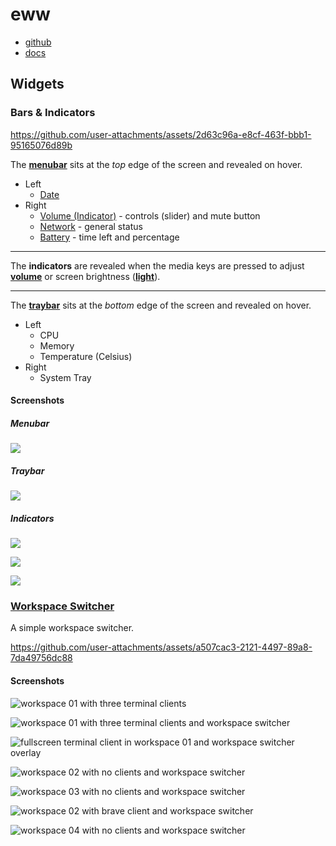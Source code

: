 # eww

- [github](https://github.com/elkowar/eww)
- [docs](https://elkowar.github.io/eww/eww.html)

## Widgets

### Bars & Indicators

https://github.com/user-attachments/assets/2d63c96a-e8cf-463f-bbb1-95165076d89b

The [**menubar**](./menubar.yuck) sits at the _top_ edge of the screen and revealed on hover.

- Left
  - [Date](./date.yuck)
- Right
  - [Volume (Indicator)](./volume.yuck) - controls (slider) and mute button
  - [Network](./network.yuck) - general status
  - [Battery](./battery.yuck) - time left and percentage

---

The **indicators** are revealed when the media keys are pressed to adjust [**volume**](./volume.yuck) or screen brightness ([**light**](./light.yuck)).

---

The [**traybar**](./traybar.yuck) sits at the _bottom_ edge of the screen and revealed on hover.

- Left
  - CPU
  - Memory
  - Temperature (Celsius)
- Right
  - System Tray

#### Screenshots

##### Menubar

![](./screenshots/bars/menubar.png)

##### Traybar

![](./screenshots/bars/traybar.png)

##### Indicators

![](./screenshots/bars/volume-indicator.png)

![](./screenshots/bars/menubar-volume-indicator-.png)

![](./screenshots/bars/light-indicator.png)

### [Workspace Switcher](./workspace.yuck)

A simple workspace switcher.

https://github.com/user-attachments/assets/a507cac3-2121-4497-89a8-7da49756dc88

#### Screenshots

![workspace 01 with three terminal clients](./screenshots/workspace/01-workspace_01-client.png)

![workspace 01 with three terminal clients and workspace switcher](./screenshots/workspace/02-workspace_01-switcher.png)

![fullscreen terminal client in workspace 01 and workspace switcher overlay](./screenshots/workspace/03-workspace_01-switcher-full_screen.png)

![workspace 02 with no clients and workspace switcher](./screenshots/workspace/03-workspace_02-switcher-no_client.png)

![workspace 03 with no clients and workspace switcher](./screenshots/workspace/04-workspace_03-switcher-no_client.png)

![workspace 02 with brave client and workspace switcher](./screenshots/workspace/05-workspace_02-switcher.png)

![workspace 04 with no clients and workspace switcher](./screenshots/workspace/06-workspace-04-switcher-no_client.png)
